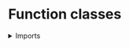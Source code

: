 # Function classes

<details><summary>Imports</summary>
```agda
module orthogonal-factorization-systems.function-classes where

open import foundation.dependent-pair-types
open import foundation.equivalences
open import foundation.functions
open import foundation.propositions
open import foundation.subtypes
open import foundation.universe-levels
```
</details>

## Idea

A function class is a subtype of the type of all functions.

## Definition

```agda
function-class : (l1 l2 l3 : Level) → UU (lsuc l1 ⊔ lsuc l2 ⊔ lsuc l3)
function-class l1 l2 l3 = {A : UU l1} {B : UU l2} → (A → B) → Prop l3
```

We say a function class is **equivalence closed** if it contains the
equivalences.

```agda
is-equiv-closed-function-class :
  {l1 l2 l3 : Level} → function-class l1 l2 l3 → UU (lsuc l1 ⊔ lsuc l2 ⊔ l3)
is-equiv-closed-function-class {l1} {l2} {l3} c =
  (A : UU l1) (B : UU l2) (f : A → B) → is-equiv f → type-Prop (c f)

equiv-closed-function-class :
  (l1 l2 l3 : Level) → UU (lsuc l1 ⊔ lsuc l2 ⊔ lsuc l3)
equiv-closed-function-class l1 l2 l3 =
  Σ (function-class l1 l2 l3) (is-equiv-closed-function-class)
```

We say a function class is **composition closed** if it is closed under taking
composites.

```agda
is-composition-closed-function-class :
  {l1 l2 : Level} → function-class l1 l1 l2 → UU (lsuc l1 ⊔ l2)
is-composition-closed-function-class {l1} {l2} c =
  (A B C : UU l1) (f : A → B) (g : B → C) →
  type-Prop (c f) → type-Prop (c g) →
  type-Prop (c (g ∘ f))

composition-closed-function-class :
  (l1 l2 : Level) → UU (lsuc l1 ⊔ lsuc l2)
composition-closed-function-class l1 l2 =
  Σ (function-class l1 l1 l2) (is-composition-closed-function-class)
```

## Properties

### Being equivalence closed is a property

```agda
is-prop-is-equiv-closed-function-class :
  {l1 l2 l3 : Level} (c : function-class l1 l2 l3) →
  is-prop (is-equiv-closed-function-class c)
is-prop-is-equiv-closed-function-class c =
  is-prop-Π λ A → is-prop-Π λ B → is-prop-Π λ f →
    is-prop-function-type (is-prop-type-Prop (c f))

is-equiv-closed-function-class-Prop :
  {l1 l2 l3 : Level} → function-class l1 l2 l3 → Prop (lsuc l1 ⊔ lsuc l2 ⊔ l3)
pr1 (is-equiv-closed-function-class-Prop c) =
  is-equiv-closed-function-class c
pr2 (is-equiv-closed-function-class-Prop c) =
  is-prop-is-equiv-closed-function-class c
```

### Being composition closed is a property

```agda
is-prop-is-composition-closed-function-class :
  {l1 l2 : Level} (c : function-class l1 l1 l2) →
  is-prop (is-composition-closed-function-class c)
is-prop-is-composition-closed-function-class c =
  is-prop-Π λ A → is-prop-Π λ B → is-prop-Π λ C →
    is-prop-Π λ f → is-prop-Π λ g →
      is-prop-function-type (is-prop-function-type
        ( is-prop-type-Prop (c (g ∘ f))))

is-composition-closed-function-class-Prop :
  {l1 l2 : Level} → function-class l1 l1 l2 → Prop (lsuc l1 ⊔ l2)
pr1 (is-composition-closed-function-class-Prop c) =
  is-composition-closed-function-class c
pr2 (is-composition-closed-function-class-Prop c) =
  is-prop-is-composition-closed-function-class c
```
